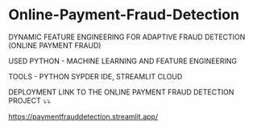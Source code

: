 # Online-Payment-Fraud-Detection

DYNAMIC FEATURE ENGINEERING FOR ADAPTIVE FRAUD DETECTION (ONLINE PAYMENT FRAUD)

USED PYTHON - MACHINE LEARNING AND FEATURE ENGINEERING

TOOLS - PYTHON SYPDER IDE, STREAMLIT CLOUD

DEPLOYMENT LINK TO THE ONLINE PAYMENT FRAUD DETECTION PROJECT ⤵⤵  

https://paymentfrauddetection.streamlit.app/ 
